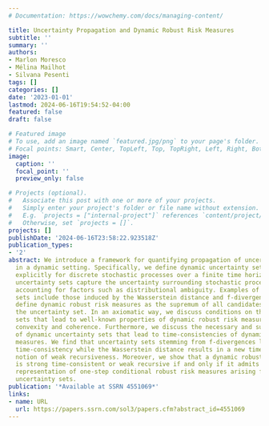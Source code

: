 ```yaml
---
# Documentation: https://wowchemy.com/docs/managing-content/

title: Uncertainty Propagation and Dynamic Robust Risk Measures
subtitle: ''
summary: ''
authors:
- Marlon Moresco
- Mélina Mailhot
- Silvana Pesenti
tags: []
categories: []
date: '2023-01-01'
lastmod: 2024-06-16T19:54:52-04:00
featured: false
draft: false

# Featured image
# To use, add an image named `featured.jpg/png` to your page's folder.
# Focal points: Smart, Center, TopLeft, Top, TopRight, Left, Right, BottomLeft, Bottom, BottomRight.
image:
  caption: ''
  focal_point: ''
  preview_only: false

# Projects (optional).
#   Associate this post with one or more of your projects.
#   Simply enter your project's folder or file name without extension.
#   E.g. `projects = ["internal-project"]` references `content/project/deep-learning/index.md`.
#   Otherwise, set `projects = []`.
projects: []
publishDate: '2024-06-16T23:58:22.923518Z'
publication_types:
- '2'
abstract: We introduce a framework for quantifying propagation of uncertainty arising
  in a dynamic setting. Specifically, we define dynamic uncertainty sets designed
  explicitly for discrete stochastic processes over a finite time horizon. These dynamic
  uncertainty sets capture the uncertainty surrounding stochastic processes and models,
  accounting for factors such as distributional ambiguity. Examples of uncertainty
  sets include those induced by the Wasserstein distance and f-divergences. We further
  define dynamic robust risk measures as the supremum of all candidates' risks within
  the uncertainty set. In an axiomatic way, we discuss conditions on the uncertainty
  sets that lead to well-known properties of dynamic robust risk measures, such as
  convexity and coherence. Furthermore, we discuss the necessary and sufficient properties
  of dynamic uncertainty sets that lead to time-consistencies of dynamic robust risk
  measures. We find that uncertainty sets stemming from f-divergences lead to strong
  time-consistency while the Wasserstein distance results in a new time-consistent
  notion of weak recursiveness. Moreover, we show that a dynamic robust risk measure
  is strong time-consistent or weak recursive if and only if it admits a recursive
  representation of one-step conditional robust risk measures arising from static
  uncertainty sets.
publication: '*Available at SSRN 4551069*'
links:
- name: URL
  url: https://papers.ssrn.com/sol3/papers.cfm?abstract_id=4551069
---
```

